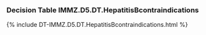### Decision Table IMMZ.D5.DT.HepatitisBcontraindications
{% include DT-IMMZ.D5.DT.HepatitisBcontraindications.html %}

